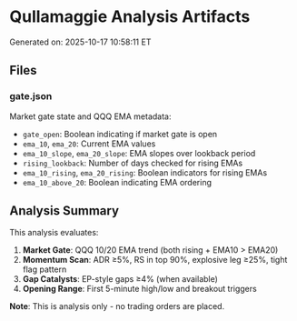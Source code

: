 # Qullamaggie Analysis Artifacts

Generated on: 2025-10-17 10:58:11 ET

## Files

### gate.json
Market gate state and QQQ EMA metadata:
- `gate_open`: Boolean indicating if market gate is open
- `ema_10`, `ema_20`: Current EMA values
- `ema_10_slope`, `ema_20_slope`: EMA slopes over lookback period
- `rising_lookback`: Number of days checked for rising EMAs
- `ema_10_rising`, `ema_20_rising`: Boolean indicators for rising EMAs
- `ema_10_above_20`: Boolean indicating EMA ordering

## Analysis Summary

This analysis evaluates:
1. **Market Gate**: QQQ 10/20 EMA trend (both rising + EMA10 > EMA20)
2. **Momentum Scan**: ADR ≥5%, RS in top 90%, explosive leg ≥25%, tight flag pattern
3. **Gap Catalysts**: EP-style gaps ≥4% (when available)
4. **Opening Range**: First 5-minute high/low and breakout triggers

**Note**: This is analysis only - no trading orders are placed.
